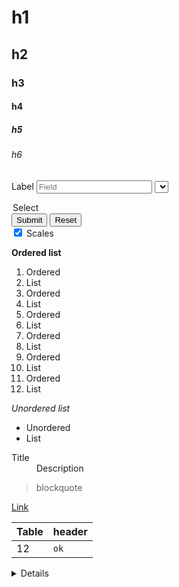 # h1
## h2
### h3
#### h4
##### h5
###### h6

<label for="name">Label</label>
<input type="text" name="name" placeholder="Field">
<select class="" name="">
  <option value="">Select</option>
</select>
<div>
  <input type="submit" value="Submit">
  <input type="reset">
</div>
<div>
  <input type="checkbox" id="scales" name="scales" checked>
  <label for="scales">Scales</label>
</div>

__Ordered list__

1. Ordered
1. List
1. Ordered
1. List
1. Ordered
1. List
1. Ordered
1. List
1. Ordered
1. List
1. Ordered
1. List

_Unordered list_

- Unordered
- List

<dl>
  <dt>Title</dt>
  <dd>Description</dd>
</dl>

> blockquote

[Link](#)

Table | header
--|--
12 | `ok`

<details>
  <summary>Details</summary>
  Content
</details>